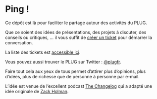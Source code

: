 # Ping !

Ce dépôt est là pour faciliter le partage autour des activités du PLUG.

Que ce soient des idées de présentations, des projets à discuter, des conseils ou critiques, … il vous suffit de [créer un ticket](https://github.com/plug/ping/issues/new) pour démarrer la conversation.

La liste des tickets est [accessible ici](https://github.com/plug/ping/issues?q=sort%3Acreated-desc).

Vous pouvez aussi trouver le PLUG sur Twitter : [@plugfr](http://twitter.com/plugfr).

Faire tout cela aux yeux de tous permet d’attirer plus d’opinions, plus d’idées, plus de richesse que de personne à personne par e-mail.

L’idée est venue de l’excellent podcast [The Changelog](https://github.com/thechangelog/ping) qui a adapté une idée originale de [Zack Holman](https://github.com/holman/feedback).
